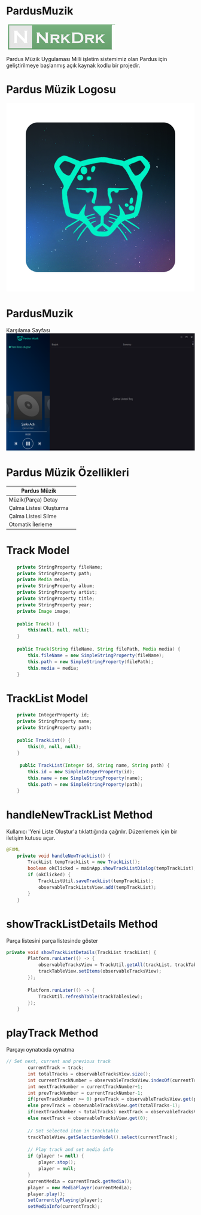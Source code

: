# PardusMuzik
![N|Solid](https://github.com/nrkdrk/PardusMuzik/blob/master/img/nrkdrk.jpg)

Pardus Müzik Uygulaması Milli işletim sistemimiz olan Pardus için geliştirilmeye başlanmış açık kaynak kodlu bir projedir.

# Pardus Müzik Logosu
![alt text](https://github.com/nrkdrk/PardusMuzik/blob/master/img/icon.png)

# PardusMuzik
Karşılama Sayfası
![alt text](https://github.com/nrkdrk/PardusMuzik/blob/master/img/PardusMuzik.PNG)


# Pardus Müzik Özellikleri
| Pardus Müzik | |
| ------ | ------ |
| Müzik(Parça) Detay | |
| Çalma Listesi Oluşturma | |
| Çalma Listesi Silme | |
| Otomatik İlerleme| |



# Track Model

```java
    private StringProperty fileName;
    private StringProperty path;
    private Media media;
    private StringProperty album;
    private StringProperty artist;
    private StringProperty title;
    private StringProperty year;
    private Image image;

    public Track() {
        this(null, null, null);
    }

    public Track(String fileName, String filePath, Media media) {
        this.fileName = new SimpleStringProperty(fileName);
        this.path = new SimpleStringProperty(filePath);
        this.media = media;
    }
```

# TrackList Model

```java
    private IntegerProperty id;
    private StringProperty name;
    private StringProperty path;

    public TrackList() {
        this(0, null, null);
    }

     public TrackList(Integer id, String name, String path) {
        this.id = new SimpleIntegerProperty(id);
        this.name = new SimpleStringProperty(name);
        this.path = new SimpleStringProperty(path);
    }
```

# handleNewTrackList Method
Kullanıcı 'Yeni Liste Oluştur'a tıklattığında çağrılır. Düzenlemek için bir iletişim kutusu açar.
```java
@FXML
    private void handleNewTrackList() {
        TrackList tempTrackList = new TrackList();
        boolean okClicked = mainApp.showTrackListDialog(tempTrackList);
        if (okClicked) {
            TrackListUtil.saveTrackList(tempTrackList);
            observableTrackListsView.add(tempTrackList);
        }
    }
```

# showTrackListDetails Method
Parça listesini parça listesinde göster
```java
private void showTrackListDetails(TrackList trackList) {
        Platform.runLater(() -> {
            observableTracksView = TrackUtil.getAll(trackList, trackTableView);
            trackTableView.setItems(observableTracksView);
        });
        
        Platform.runLater(() -> {
            TrackUtil.refreshTable(trackTableView);
        });
    }
```

# playTrack Method
Parçayı oynatıcıda oynatma
```java
// Set next, current and previous track
        currentTrack = track;
        int totalTracks = observableTracksView.size();
        int currentTrackNumber = observableTracksView.indexOf(currentTrack);
        int nextTrackNumber = currentTrackNumber+1;
        int prevTrackNumber = currentTrackNumber-1;
        if(prevTrackNumber >= 0) prevTrack = observableTracksView.get(prevTrackNumber);
        else prevTrack = observableTracksView.get(totalTracks-1);
        if(nextTrackNumber < totalTracks) nextTrack = observableTracksView.get(nextTrackNumber);
        else nextTrack = observableTracksView.get(0);
        
        // Set selected item in tracktable
        trackTableView.getSelectionModel().select(currentTrack);
        
        // Play track and set media info
        if (player != null) {
            player.stop();
            player = null;
        }
        currentMedia = currentTrack.getMedia();
        player = new MediaPlayer(currentMedia);
        player.play();
        setCurrentlyPlaying(player);
        setMediaInfo(currentTrack);
```
